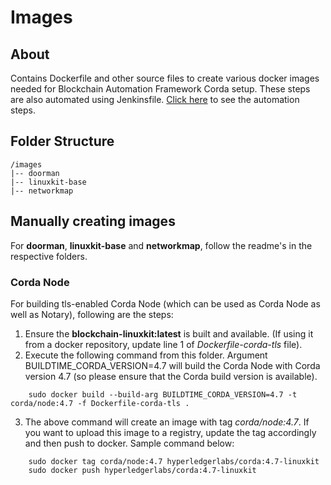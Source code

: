 [//]: # (##############################################################################################)
[//]: # (Copyright Accenture. All Rights Reserved.)
[//]: # (SPDX-License-Identifier: Apache-2.0)
[//]: # (##############################################################################################)

# Images

## About
Contains Dockerfile and other source files to create various docker images needed for Blockchain Automation Framework Corda setup. These steps are also automated using Jenkinsfile. [Click here](/automation/r3-corda/README.md) to see the automation steps. 

## Folder Structure ##
```
/images
|-- doorman
|-- linuxkit-base
|-- networkmap
```
## Manually creating images ##
For **doorman**, **linuxkit-base** and **networkmap**, follow the readme's in the respective folders.

### Corda Node ###

For building tls-enabled Corda Node (which can be used as Corda Node as well as Notary), following are the steps:
1. Ensure the **blockchain-linuxkit:latest** is built and available. (If using it from a docker repository, update line 1 of *Dockerfile-corda-tls* file).
2. Execute the following command from this folder. Argument BUILDTIME_CORDA_VERSION=4.7 will build the Corda Node with Corda version 4.7 (so please ensure that the Corda build version is available).
```
	sudo docker build --build-arg BUILDTIME_CORDA_VERSION=4.7 -t corda/node:4.7 -f Dockerfile-corda-tls .

```
3. The above command will create an image with tag *corda/node:4.7*. If you want to upload this image to a registry, update the tag accordingly and then push to docker. Sample command below:
```
	sudo docker tag corda/node:4.7 hyperledgerlabs/corda:4.7-linuxkit
	sudo docker push hyperledgerlabs/corda:4.7-linuxkit
```
